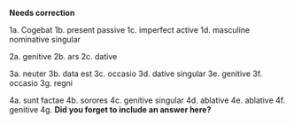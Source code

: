 **Needs correction**

1a. Cogebat
1b. present passive
1c. imperfect active
1d. masculine nominative singular

2a. genitive
2b. ars
2c. dative

3a. neuter
3b. data est
3c. occasio
3d. dative singular
3e. genitive
3f. occasio
3g. regni

4a. sunt factae
4b. sorores
4c. genitive singular
4d. ablative
4e. ablative
4f. genitive
4g.  **Did you forget to include an answer here?**

